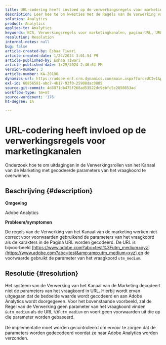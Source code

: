 ```yaml
---
title: URL-codering heeft invloed op de verwerkingsregels voor marketingkanalen
description: Leer hoe te om kwesties met de Regels van de Verwerking van het Kanaal van de Marketing te behandelen wanneer het behandelen van gecodeerde parameters van het vraagkoord in de pagina URL.
solution: Analytics
product: Analytics
applies-to: Analytics
keywords: KCS, Verwerkingsregels voor marketingkanalen, pagina-URL, URL-codering
resolution: Resolution
internal-notes: null
bug: false
article-created-by: Eshaa Tiwari
article-created-date: 1/24/2024 3:01:54 PM
article-published-by: Eshaa Tiwari
article-published-date: 1/29/2024 2:46:04 PM
version-number: 3
article-number: KA-20186
dynamics-url: https://adobe-ent.crm.dynamics.com/main.aspx?forceUCI=1&pagetype=entityrecord&etn=knowledgearticle&id=eff55780-c9ba-ee11-a569-6045bd006268
exl-id: 60856581-abc7-4b17-93f0-25908dac0805
source-git-commit: 4d8871db475f268ad53522dc9ebfc5c2850853ad
workflow-type: tm+mt
source-wordcount: '176'
ht-degree: 1%

---
```


# URL-codering heeft invloed op de verwerkingsregels voor marketingkanalen


Onderzoek hoe te om uitdagingen in de Verwerkingsrollen van het Kanaal van de Marketing met gecodeerde parameters van het vraagkoord te overwinnen.

## Beschrijving {#description}


<b>Omgeving</b>

Adobe Analytics

<b>Probleem/symptomen</b>

De regels van de Verwerking van het Kanaal van de marketing werken niet correct voor voorwaarden gebruikend de parameters van het vraagkoord als de karakters in de Pagina URL worden gecodeerd. De URL is bijvoorbeeld [https://www.adobe.com?abc=test%3Futm_medium=xyz](https://www.adobe.com?abc=test&amp;amp;utm_medium=xyz) en de voorwaarde gebruikt de parameter van het vraagkoord `utm_medium`.


## Resolutie {#resolution}

Het systeem van de Verwerking van het Kanaal van de Marketing decodeert niet de parameters van het vraagkoord in URL. Hierbij wordt ervan uitgegaan dat de bedoelde waarde wordt gecodeerd en aan Adobe Analytics wordt doorgegeven. Voor het bovenstaande voorbeeld, zal de Regel van de Verwerking geen parameter van het vraagkoord vinden `&utm_medium` als de URL `%3Futm_medium` en voert geen voorwaarden uit die op die parameter worden gebaseerd.<br> <br>De implementatie moet worden gecontroleerd om ervoor te zorgen dat de parameters worden gedecodeerd voordat ze naar Adobe Analytics worden verzonden.
